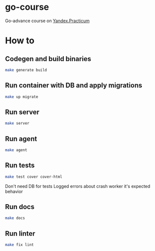 # go-course
Go-advance course on [Yandex.Practicum](https://practicum.yandex.ru/go-advanced/)

# How to

## Codegen and build binaries

```bash
make generate build
```

## Run container with DB and apply migrations
```bash
make up migrate
```

## Run server
```bash
make server
```

## Run agent
```bash
make agent
```

## Run tests
```bash
make test cover cover-html
```
Don't need DB for tests
Logged errors about crash worker it's expected behavior

## Run docs
```bash
make docs
```

## Run linter
```bash
make fix lint
```
